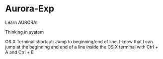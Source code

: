 # Aurora-Exp
Learn AURORA!

Thinking in system

OS X Terminal shortcut: Jump to beginning/end of line. I know that I can jump at the beginning and end of a line inside the OS X terminal with Ctrl + A and Ctrl + E 
